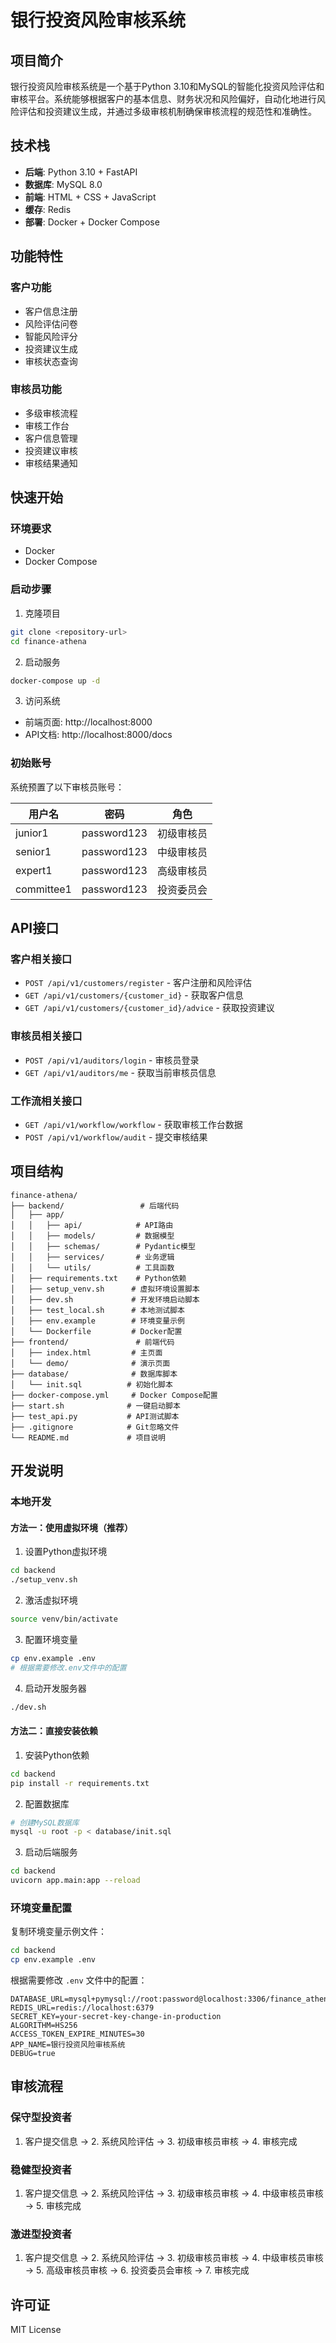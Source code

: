 # 银行投资风险审核系统

## 项目简介

银行投资风险审核系统是一个基于Python 3.10和MySQL的智能化投资风险评估和审核平台。系统能够根据客户的基本信息、财务状况和风险偏好，自动化地进行风险评估和投资建议生成，并通过多级审核机制确保审核流程的规范性和准确性。

## 技术栈

- **后端**: Python 3.10 + FastAPI
- **数据库**: MySQL 8.0
- **前端**: HTML + CSS + JavaScript
- **缓存**: Redis
- **部署**: Docker + Docker Compose

## 功能特性

### 客户功能
- 客户信息注册
- 风险评估问卷
- 智能风险评分
- 投资建议生成
- 审核状态查询

### 审核员功能
- 多级审核流程
- 审核工作台
- 客户信息管理
- 投资建议审核
- 审核结果通知

## 快速开始

### 环境要求
- Docker
- Docker Compose

### 启动步骤

1. 克隆项目
```bash
git clone <repository-url>
cd finance-athena
```

2. 启动服务
```bash
docker-compose up -d
```

3. 访问系统
- 前端页面: http://localhost:8000
- API文档: http://localhost:8000/docs

### 初始账号

系统预置了以下审核员账号：

| 用户名 | 密码 | 角色 |
|--------|------|------|
| junior1 | password123 | 初级审核员 |
| senior1 | password123 | 中级审核员 |
| expert1 | password123 | 高级审核员 |
| committee1 | password123 | 投资委员会 |

## API接口

### 客户相关接口
- `POST /api/v1/customers/register` - 客户注册和风险评估
- `GET /api/v1/customers/{customer_id}` - 获取客户信息
- `GET /api/v1/customers/{customer_id}/advice` - 获取投资建议

### 审核员相关接口
- `POST /api/v1/auditors/login` - 审核员登录
- `GET /api/v1/auditors/me` - 获取当前审核员信息

### 工作流相关接口
- `GET /api/v1/workflow/workflow` - 获取审核工作台数据
- `POST /api/v1/workflow/audit` - 提交审核结果

## 项目结构

```
finance-athena/
├── backend/                 # 后端代码
│   ├── app/
│   │   ├── api/            # API路由
│   │   ├── models/         # 数据模型
│   │   ├── schemas/        # Pydantic模型
│   │   ├── services/       # 业务逻辑
│   │   └── utils/          # 工具函数
│   ├── requirements.txt    # Python依赖
│   ├── setup_venv.sh      # 虚拟环境设置脚本
│   ├── dev.sh             # 开发环境启动脚本
│   ├── test_local.sh      # 本地测试脚本
│   ├── env.example        # 环境变量示例
│   └── Dockerfile         # Docker配置
├── frontend/               # 前端代码
│   ├── index.html         # 主页面
│   └── demo/              # 演示页面
├── database/              # 数据库脚本
│   └── init.sql          # 初始化脚本
├── docker-compose.yml     # Docker Compose配置
├── start.sh              # 一键启动脚本
├── test_api.py           # API测试脚本
├── .gitignore            # Git忽略文件
└── README.md             # 项目说明
```

## 开发说明

### 本地开发

#### 方法一：使用虚拟环境（推荐）

1. 设置Python虚拟环境
```bash
cd backend
./setup_venv.sh
```

2. 激活虚拟环境
```bash
source venv/bin/activate
```

3. 配置环境变量
```bash
cp env.example .env
# 根据需要修改.env文件中的配置
```

4. 启动开发服务器
```bash
./dev.sh
```

#### 方法二：直接安装依赖

1. 安装Python依赖
```bash
cd backend
pip install -r requirements.txt
```

2. 配置数据库
```bash
# 创建MySQL数据库
mysql -u root -p < database/init.sql
```

3. 启动后端服务
```bash
cd backend
uvicorn app.main:app --reload
```

### 环境变量配置

复制环境变量示例文件：
```bash
cd backend
cp env.example .env
```

根据需要修改 `.env` 文件中的配置：
```env
DATABASE_URL=mysql+pymysql://root:password@localhost:3306/finance_athena
REDIS_URL=redis://localhost:6379
SECRET_KEY=your-secret-key-change-in-production
ALGORITHM=HS256
ACCESS_TOKEN_EXPIRE_MINUTES=30
APP_NAME=银行投资风险审核系统
DEBUG=true
```

## 审核流程

### 保守型投资者
1. 客户提交信息 → 2. 系统风险评估 → 3. 初级审核员审核 → 4. 审核完成

### 稳健型投资者
1. 客户提交信息 → 2. 系统风险评估 → 3. 初级审核员审核 → 4. 中级审核员审核 → 5. 审核完成

### 激进型投资者
1. 客户提交信息 → 2. 系统风险评估 → 3. 初级审核员审核 → 4. 中级审核员审核 → 5. 高级审核员审核 → 6. 投资委员会审核 → 7. 审核完成

## 许可证

MIT License
